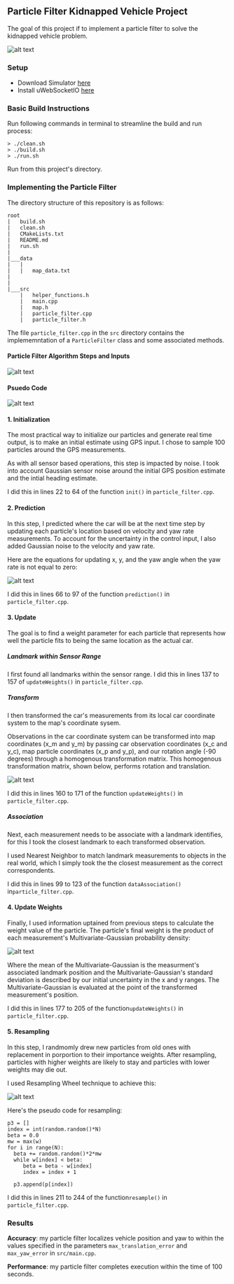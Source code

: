 ## Particle Filter Kidnapped Vehicle Project

The goal of this project if to implement a particle filter to solve the kidnapped vehicle problem.

[//]: # (Image References)
[image1]: ./images/particle_filter.png
[image2]: ./images/pseudocode.png
[image3]: ./images/prediction_eq.png
[image4]: ./images/homogenous.png
[image5]: ./images/multivariate_gauss.png
[image6]: ./images/wheel.png
[image7]: ./images/result.png

![alt text][image7]

### Setup
* Download Simulator [here](https://github.com/udacity/self-driving-car-sim/releases)
* Install uWebSocketIO [here](https://github.com/uWebSockets/uWebSockets)

### Basic Build Instructions
Run following commands in terminal to streamline the build and run process:

```
> ./clean.sh
> ./build.sh
> ./run.sh
```

Run from this project's directory.

### Implementing the Particle Filter
The directory structure of this repository is as follows:

```
root
|   build.sh
|   clean.sh
|   CMakeLists.txt
|   README.md
|   run.sh
|
|___data
|   |   
|   |   map_data.txt
|   
|   
|___src
    |   helper_functions.h
    |   main.cpp
    |   map.h
    |   particle_filter.cpp
    |   particle_filter.h
```

The file `particle_filter.cpp` in the `src` directory contains the implememntation of a `ParticleFilter` class and some associated methods.

#### Particle Filter Algorithm Steps and Inputs

![alt text][image1]

#### Psuedo Code

![alt text][image2]

#### 1. Initialization
The most practical way to initialize our particles and generate real time output, is to make an initial estimate using GPS input. I chose to sample 100 particles around the GPS measurements. 

As with all sensor based operations, this step is impacted by noise. I took into account Gaussian sensor noise around the initial GPS position estimate and the intial heading estimate.

I did this in lines 22 to 64 of the function `init()` in `particle_filter.cpp`.

#### 2. Prediction
In this step, I predicted where the car will be at the next time step by updating each particle's location based on velocity and yaw rate measurements. To account for the uncertainty in the control input, I also added Gaussian noise to the velocity and yaw rate.

Here are the equations for updating x, y, and the yaw angle when the yaw rate is not equal to zero:

![alt text][image3]

I did this in lines 66 to 97 of the function `prediction()` in `particle_filter.cpp`.


#### 3. Update
The goal is to find a weight parameter for each particle that represents how well the particle fits to being the same location as the actual car.

##### Landmark within Sensor Range
I first found all landmarks within the sensor range. I did this in lines 137 to 157 of `updateWeights()` in `particle_filter.cpp`.

##### Transform
I then transformed the car's measurements from its local car coordinate system to the map's coordinate sysem.

Observations in the car coordinate system can be transformed into map coordinates (x_m and y_m) by passing car observation coordinates (x_c and y_c), map particle coordinates (x_p and y_p), and our rotation angle (-90 degrees) through a homogenous transformation matrix. This homogenous transformation matrix, shown below, performs rotation and translation.

![alt text][image4]

I did this in lines 160 to 171 of the function `updateWeights()` in `particle_filter.cpp`.

##### Association
Next, each measurement needs to be associate with a landmark identifies, for this I took the closest landmark to each transformed observation.

I used Nearest Neighbor to match landmark measurements to objects in the real world, which I simply took the the closest measurement as the correct correspondents.

I did this in lines 99 to 123 of the function `dataAssociation()` in`particle_filter.cpp`.

#### 4. Update Weights
Finally, I used information uptained from previous steps to calculate the weight value of the particle. The particle's final weight is the product of each measurement's Multivariate-Gaussian probability density:

![alt text][image5]

Where the mean of the Multivariate-Gaussian is the measurment's associated landmark position and the Multivariate-Gaussian's standard deviation is described by our initial uncertainty in the x and y ranges. The Multivariate-Gaussian is evaluated at the point of the transformed measurement's position.

I did this in lines 177 to 205 of the function`updateWeights()` in `particle_filter.cpp`.

#### 5. Resampling
In this step, I randmomly drew new particles from old ones with replacement in porportion to their importance weights. After resampling, particles with higher weights are likely to stay and particles with lower weights may die out.

I used Resampling Wheel technique to achieve this:

![alt text][image6]

Here's the pseudo code for resampling:
```
p3 = []
index = int(random.random()*N)
beta = 0.0
mw = max(w)
for i in range(N):
  beta += random.random()*2*mw
  while w[index] < beta:
     beta = beta - w[index]
     index = index + 1

  p3.append(p[index])
 ```
I did this in lines 211 to 244 of the function`resample()` in `particle_filter.cpp`.

### Results

**Accuracy**: my particle filter localizes vehicle position and yaw to within the values specified in the parameters `max_translation_error` and `max_yaw_error` in `src/main.cpp`.

**Performance**: my particle filter completes execution within the time of 100 seconds.

